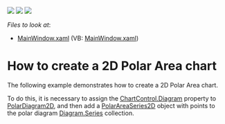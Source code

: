 <!-- default badges list -->
![](https://img.shields.io/endpoint?url=https://codecentral.devexpress.com/api/v1/VersionRange/128569119/22.2.2%2B)
[![](https://img.shields.io/badge/Open_in_DevExpress_Support_Center-FF7200?style=flat-square&logo=DevExpress&logoColor=white)](https://supportcenter.devexpress.com/ticket/details/E4169)
[![](https://img.shields.io/badge/📖_How_to_use_DevExpress_Examples-e9f6fc?style=flat-square)](https://docs.devexpress.com/GeneralInformation/403183)
<!-- default badges end -->
<!-- default file list -->
*Files to look at*:

* [MainWindow.xaml](./CS/PolarAreaSeries2D/MainWindow.xaml) (VB: [MainWindow.xaml](./VB/PolarAreaSeries2D/MainWindow.xaml))
<!-- default file list end -->
# How to create a 2D Polar Area chart


<p>The following example demonstrates how to create a 2D Polar Area chart.</p><p>To do this, it is necessary to assign the <a href="http://help.devexpress.com/#WPF/clsDevExpressXpfChartsDiagramtopic"><u>ChartControl.Diagram</u></a>  property to <a href="http://help.devexpress.com/#WPF/clsDevExpressXpfChartsPolarDiagram2Dtopic"><u>PolarDiagram2D</u></a>,  and then add a  <a href="http://help.devexpress.com/#WPF/clsDevExpressXpfChartsPolarAreaSeries2Dtopic"><u>PolarAreaSeries2D</u></a> object with points to the polar diagram  <a href="http://help.devexpress.com/#WPF/DevExpressXpfChartsDiagram_Seriestopic"><u>Diagram.Series</u></a>  collection. </p><br />
<br />


<br/>


